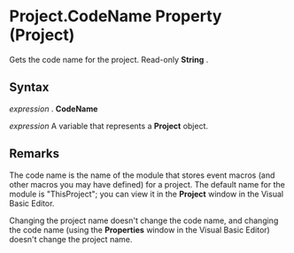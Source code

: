 
# Project.CodeName Property (Project)

Gets the code name for the project. Read-only  **String** .


## Syntax

 _expression_ . **CodeName**

 _expression_ A variable that represents a **Project** object.


## Remarks

The code name is the name of the module that stores event macros (and other macros you may have defined) for a project. The default name for the module is "ThisProject"; you can view it in the  **Project** window in the Visual Basic Editor.

Changing the project name doesn't change the code name, and changing the code name (using the  **Properties** window in the Visual Basic Editor) doesn't change the project name.

